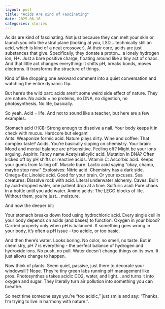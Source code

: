 ```yaml
---
layout: post
title: "Acids Are Kind of Fascinating"
date: 2025-06-16
categories: stories
---
```

Acids are kind of fascinating.
Not just because they can melt your skin or launch you into the astral plane (looking at you, LSD… technically still an acid, which is kind of a neat crossover).
At their core, acids are just substances that give. Specifically, they donate a proton… a lonely hydrogen ion, H+. Just a bare positive charge, floating around like a tiny act of chaos. And that little act changes everything: it shifts pH, breaks bonds, moves electrons. It transforms the structure of things.

Kind of like dropping one awkward comment into a quiet conversation and watching the entire dynamic flip.

But here’s the wild part: acids aren’t some weird side effect of nature. They are nature.
No acids = no proteins, no DNA, no digestion, no photosynthesis.
No life, basically.

So yeah. 
Acid = life.
And not to sound like a teacher, but here are a few examples:

Stomach acid (HCl): Strong enough to dissolve a nail. Your body keeps it in check with mucus. Hardcore but elegant	
Ants: Weaponize formic acid. Nature plays dirty.
Wine and coffee: That complex taste? Acids. You’re basically sipping on chemistry.
Your brain: Mood and mental balance are pHsensitive. Feeling off? Might be your ions arguing.
Aspirin: Fancy name Acetylsalicylic acid.
Mutation in DNA? Often kicked off by pH shifts or reactive acids.
Vitamin C: Ascorbic acid. Keeps your gums from falling off.
Muscle burn: Lactic acid saying “okay, champ, maybe stop now.”
Explosives: Nitric acid. Chemistry has a dark side.
Omega-6s: Linoleic acid. Good for your brain. Or your excuses.
Sea creatures: Dissolve rock with acid. Literal underwater alchemy.
Caves: Built by acid-dripped water, one patient drop at a time.
Sulfuric acid: Pure chaos in a bottle until you add water.
Amino acids: The LEGO blocks of life. Without them, you’re just… moisture.

And now the deeper bit:

Your stomach breaks down food using hydrochloric acid. Every single cell in your body depends on acids (and bases) to function. Oxygen in your blood? Carried properly only when pH is balanced.
If something goes wrong in your body, it’s often a pH issue - too acidic, or too basic.

And then there’s water. Looks boring. No color, no smell, no taste. But in chemistry, pH 7 is everything - the perfect balance of hydrogen and hydroxide ions. No push, no pull. Water doesn’t change things on its own. It just allows change to happen.

Now think of plants. Seem quiet, passive, just there to decorate your windowsill? Nope.
They’re tiny green labs running pH management like pros. Photosynthesis takes acidic CO2, water, and light… and turns it into oxygen and sugar. They literally turn air pollution into something you can breathe.

So next time someone says you’re “too acidic,” just smile and say: “Thanks. I’m trying to live in harmony with nature.”.
